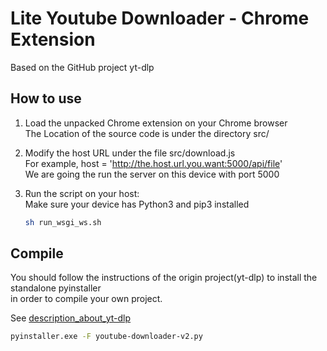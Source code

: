 # Lite Youtube Downloader - Chrome Extension
Based on the GitHub project yt-dlp  

## How to use

1. Load the unpacked Chrome extension on your Chrome browser  
   The Location of the source code is under the directory src/

2. Modify the host URL under the file src/download.js  
   For example, host = 'http://the.host.url.you.want:5000/api/file'  
   We are going the run the server on this device with port 5000  

3. Run the script on your host:  
   Make sure your device has Python3 and pip3 installed  
   ```bash
   sh run_wsgi_ws.sh
   ```

## Compile

You should follow the instructions of the origin project(yt-dlp) to install the standalone pyinstaller  
in order to compile your own project.  

See [description_about_yt-dlp](https://github.com/yt-dlp/yt-dlp#compile)  

```bash
pyinstaller.exe -F youtube-downloader-v2.py
```
